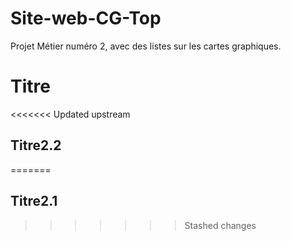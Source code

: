 # Site-web-CG-Top
Projet Métier numéro 2, avec des listes sur les cartes graphiques.
# Titre
<<<<<<< Updated upstream
## Titre2.2
=======
## Titre2.1
>>>>>>> Stashed changes

